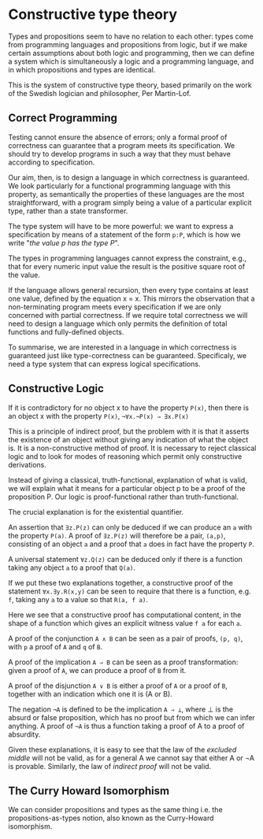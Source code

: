 # Constructive type theory

Types and propositions seem to have no relation to each other: types come from programming languages and propositions from logic, but if we make certain assumptions about both logic and programming, then we can define a system which is simultaneously a logic and a programming language, and in which propositions and types are identical.

This is the system of constructive type theory, based primarily on the work of the Swedish logician and philosopher, Per Martin-Lof.


## Correct Programming

Testing cannot ensure the absence of errors; only a formal proof of correctness can guarantee that a program meets its specification. We should try to develop programs in such a way that they must behave according to specification.

Our aim, then, is to design a language in which correctness is guaranteed. We look particularly for a functional programming language with this property, as semantically the properties of these languages are the most straightforward, with a program simply being a value of a particular explicit type, rather than a state transformer.

The type system will have to be more powerful: we want to express a specification by means of a statement of the form `p:P`, which is how we write "_the value p has the type P_".

The types in programming languages cannot express the constraint, e.g., that for every numeric input value the result is the positive square root of the value.

If the language allows general recursion, then every type contains at least one value, defined by the equation x = x. This mirrors the observation that a non-terminating program meets every specification if we are only concerned with partial correctness. If we require total correctness we will need to design a language which only permits the definition of total functions and fully-defined objects.

To summarise, we are interested in a language in which correctness is guaranteed just like type-correctness can be guaranteed. Specificaly, we need a type system that can express logical specifications.

## Constructive Logic

If it is contradictory for no object x to have the property `P(x)`, then there is an object x with the property `P(x)`, `¬∀x.¬P(x) ⇒ ∃x.P(x)`

This is a principle of indirect proof, but the problem with it is that it asserts the existence of an object without giving any indication of what the object is. It is a non-constructive method of proof. It is necessary to reject classical logic and to look for modes of reasoning which permit only constructive derivations.

Instead of giving a classical, truth-functional, explanation of what is valid, we will explain what it means for a particular object p to be a proof of the proposition P. Our logic is proof-functional rather than truth-functional.

The crucial explanation is for the existential quantifier.

An assertion that `∃z.P(z)` can only be deduced if we can produce an `a` with the property `P(a)`. A proof of `∃z.P(z)` will therefore be a pair, `(a,p)`, consisting of an object `a` and a proof that `a` does in fact have the property `P`.

A universal statement `∀z.Q(z)` can be deduced only if there is a function taking any object `a` to a proof that `Q(a)`.

If we put these two explanations together, a constructive proof of the statement `∀x.∃y.R(x,y)` can be seen to require that there is a function, e.g. `f`, taking any `a` to a value so that `R(a, f a)`.


Here we see that a constructive proof has computational content, in the shape of a function which gives an explicit witness value `f a` for each `a`.

A proof of the conjunction `A ∧ B` can be seen as a pair of proofs, `(p, q)`, with `p` a proof of `A` and `q` of `B`.

A proof of the implication `A ⇒ B` can be seen as a proof transformation: given a proof of `A`, we can produce a proof of `B` from it.

A proof of the disjunction `A ∨ B` is either a proof of `A` or a proof of `B`, together with an indication which one it is (A or B).

The negation `¬A` is defined to be the implication `A ⇒ ⊥`, where ⊥ is the absurd or false proposition, which has no proof but from which we can infer anything. A proof of `¬A` is thus a function taking a proof of A to a proof of absurdity.

Given these explanations, it is easy to see that the law of the _excluded middle_ will not be valid, as for a general A we cannot say that either A or ¬A is provable. Similarly, the law of _indirect proof_ will not be valid.


## The Curry Howard Isomorphism

We can consider propositions and types as the same thing i.e. the propositions-as-types notion, also known as the Curry-Howard isomorphism.

